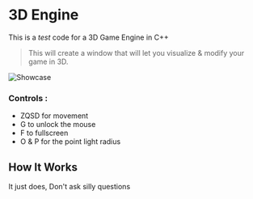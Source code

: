# 3D Engine
 This is a *test* code for a 3D Game Engine in C++

> This will create a window that will let you visualize & modify your game in 3D.

![](https://github.com/Loris-Moreau/3D-Engine-CPP/blob/test-23/Assets/2024-10-24%2012-04-56.gif "Showcase")


### Controls : 

- ZQSD for movement
- G to unlock the mouse
- F to fullscreen
- O & P for the point light radius


## How It Works  
It just does, Don't ask silly questions
